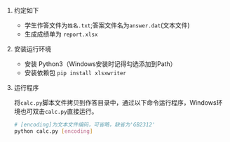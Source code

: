 1. 约定如下
    * 学生作答文件为`姓名.txt`;答案文件名为`answer.dat`(文本文件)
    * 生成成绩单为 `report.xlsx`
2. 安装运行环境
    * 安装 Python3（Windows安装时记得勾选添加到Path）
    * 安装依赖包 `pip install xlsxwriter`
3. 运行程序
    
    将`calc.py`脚本文件拷贝到作答目录中，通过以下命令运行程序，Windows环境也可双击`calc.py`直接运行。
    ```sh
    # [encoding]为文本文件编码，可省略，缺省为'GB2312'
    python calc.py [encoding]
    ```

